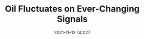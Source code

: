 ---
"title": "Oil Fluctuates on Ever-Changing Signals"
"date": "2021-11-12 14:1:27"
"feed_name": "RIGZONE"
"feed_website": "http://www.rigzone.com/"
"feed_rss": "http://www.rigzone.com/news/rss/rigzone_latest.aspx"
"link": "https://www.rigzone.com/news/oil_fluctuates_on_everchanging_signals-12-nov-2021-166996-article/?rss=true"
"source": "None"
"file": "_posts/2021-1-1-10be2d07d9f3245d37f6f5398ffa700a9d08e82a.md"
"accident": "0"
"drilling": "0"
"dead": "0"
"injured": "0"
"arrested": "0"
"place": "unknown place"
"where": "unknown site"
"causes": "unknown"
"place_uri": "unknown place"
---